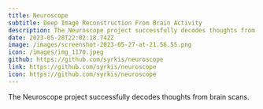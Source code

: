 ```yaml
---
title: Neuroscope
subtitle: Deep Image Reconstruction From Brain Activity
description: The Neuroscope project successfully decodes thoughts from brain scans.
date: 2023-05-28T22:02:18.742Z
image: /images/screenshot-2023-05-27-at-21.56.55.png
icon: /images/img_1170.jpeg
github: https://github.com/syrkis/neuroscope
link: https://github.com/syrkis/neuroscope
icon: https://github.com/syrkis/neuroscope
---
```

The Neuroscope project successfully decodes thoughts from brain scans.